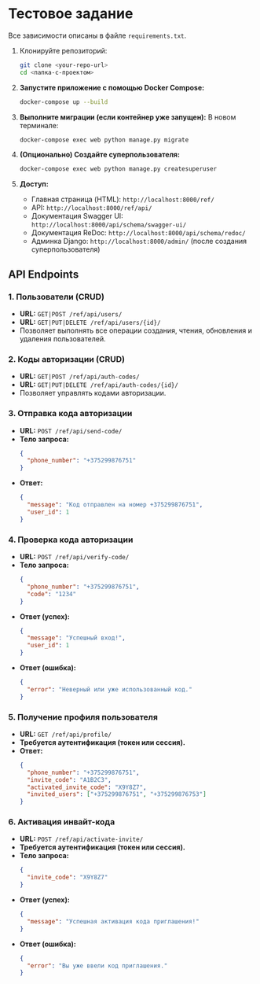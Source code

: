 # Тестовое задание 


Все зависимости описаны в файле `requirements.txt`.


1.  Клонируйте репозиторий:
    ```bash
    git clone <your-repo-url>
    cd <папка-с-проектом>
    ```

2.  **Запустите приложение с помощью Docker Compose:**
    ```bash
    docker-compose up --build
    ```

3.  **Выполните миграции (если контейнер уже запущен):**
    В новом терминале:
    ```bash
    docker-compose exec web python manage.py migrate
    ```

4.  **(Опционально) Создайте суперпользователя:**
    ```bash
    docker-compose exec web python manage.py createsuperuser
    ```

5.  **Доступ:**
    *   Главная страница (HTML): `http://localhost:8000/ref/`
    *   API: `http://localhost:8000/ref/api/`
    *   Документация Swagger UI: `http://localhost:8000/api/schema/swagger-ui/`
    *   Документация ReDoc: `http://localhost:8000/api/schema/redoc/`
    *   Админка Django: `http://localhost:8000/admin/` (после создания суперпользователя)

## API Endpoints

### 1. Пользователи (CRUD)
*   **URL:** `GET|POST /ref/api/users/`
*   **URL:** `GET|PUT|DELETE /ref/api/users/{id}/`
*   Позволяет выполнять все операции создания, чтения, обновления и удаления пользователей.

### 2. Коды авторизации (CRUD)
*   **URL:** `GET|POST /ref/api/auth-codes/`
*   **URL:** `GET|PUT|DELETE /ref/api/auth-codes/{id}/`
*   Позволяет управлять кодами авторизации.

### 3. Отправка кода авторизации
*   **URL:** `POST /ref/api/send-code/`
*   **Тело запроса:**
    ```json
    {
      "phone_number": "+375299876751"
    }
    ```
*   **Ответ:**
    ```json
    {
      "message": "Код отправлен на номер +375299876751",
      "user_id": 1
    }
    ```

### 4. Проверка кода авторизации
*   **URL:** `POST /ref/api/verify-code/`
*   **Тело запроса:**
    ```json
    {
      "phone_number": "+375299876751",
      "code": "1234"
    }
    ```
*   **Ответ (успех):**
    ```json
    {
      "message": "Успешный вход!",
      "user_id": 1
    }
    ```
*   **Ответ (ошибка):**
    ```json
    {
      "error": "Неверный или уже использованный код."
    }
    ```

### 5. Получение профиля пользователя
*   **URL:** `GET /ref/api/profile/`
*   **Требуется аутентификация (токен или сессия).**
*   **Ответ:**
    ```json
    {
      "phone_number": "+375299876751",
      "invite_code": "A1B2C3",
      "activated_invite_code": "X9Y8Z7",
      "invited_users": ["+375299876751", "+375299876753"]
    }
    ```

### 6. Активация инвайт-кода
*   **URL:** `POST /ref/api/activate-invite/`
*   **Требуется аутентификация (токен или сессия).**
*   **Тело запроса:**
    ```json
    {
      "invite_code": "X9Y8Z7"
    }
    ```
*   **Ответ (успех):**
    ```json
    {
      "message": "Успешная активация кода приглашения!"
    }
    ```
*   **Ответ (ошибка):**
    ```json
    {
      "error": "Вы уже ввели код приглашения."
    }
    ```
